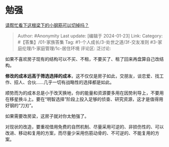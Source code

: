 # 勉强
[请帮忙看下这根梁下的小钢筋可以切掉吗？](https://www.zhihu.com/question/628513622/answer/3373525302)

> Author: #Anonymity
> Last update: [编辑于 2024-01-23]
> Link:
> Category: #【答集】/01-家族答集
> Tag: #1-个人成长/3-处世之道/3f-交友准则 #3-家庭伦理/1-家庭管理/1c-居住环境
> 评论区:
> 泛讨论:

如果不喜欢房子现有的结构可以不买、不租，不要买了、租了回来再盘算自己改结构。

**修改的成本远高于筛选选择的成本**，这不仅仅是房子如此，交朋友，谈恋爱、找工作、招人、合伙……几乎一切有战略性的选择都是如此。

顺势而为的成本总是小于改天换地，你的能量和资源要多用在因势利导上，不要用在移星换斗上。要在“明智选择”阶段上投入足够的侦查、研究资源，这才是值得用好钢的“刀刃”。

如果需要改房梁，这房子就对你太勉强了。

对现状的改造，要重视借用免费的自然机制、尽量采用可逆的、非损伤性的、可以改进、移动和复用的方案，而尽量少采用伤筋动骨的、不可逆的、不能复用的方案。